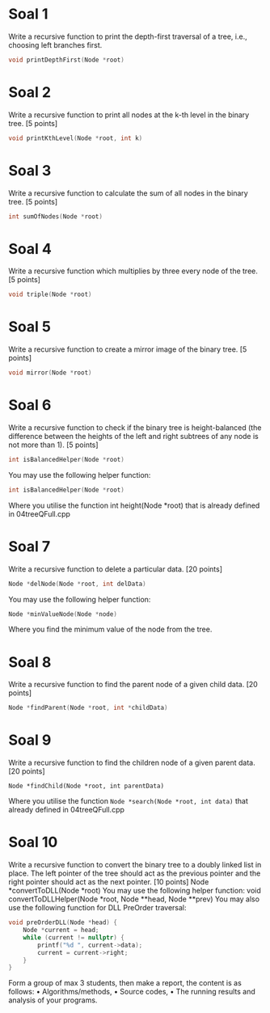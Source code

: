 # Soal 1
Write a recursive function to print the depth-first traversal of a tree, i.e., choosing left
branches first.
```c
void printDepthFirst(Node *root)
```

# Soal 2
Write a recursive function to print all nodes at the k-th level in the binary tree. [5 points]
```c
void printKthLevel(Node *root, int k)
```

# Soal 3
Write a recursive function to calculate the sum of all nodes in the binary tree. [5 points]
```c
int sumOfNodes(Node *root)
```

# Soal 4
Write a recursive function which multiplies by three every node of the tree. [5 points]
```c
void triple(Node *root)
```

# Soal 5
Write a recursive function to create a mirror image of the binary tree. [5 points]
```c
void mirror(Node *root)
```

# Soal 6
Write a recursive function to check if the binary tree is height-balanced (the difference
between the heights of the left and right subtrees of any node is not more than 1). [5 points]
```c
int isBalancedHelper(Node *root)
```
You may use the following helper function:
```c
int isBalancedHelper(Node *root)
```
Where you utilise the function int height(Node *root) that is already defined in 04treeQFull.cpp

# Soal 7
Write a recursive function to delete a particular data. [20 points]
```c
Node *delNode(Node *root, int delData)
```
You may use the following helper function:
```c
Node *minValueNode(Node *node)
```
Where you find the minimum value of the node from the tree.

# Soal 8
Write a recursive function to find the parent node of a given child data. [20 points]
```c
Node *findParent(Node *root, int *childData)
```

# Soal 9
Write a recursive function to find the children node of a given parent data. [20 points]
```
Node *findChild(Node *root, int parentData)
```
Where you utilise the function `Node *search(Node *root, int data)` that
already defined in 04treeQFull.cpp

# Soal 10
Write a recursive function to convert the binary tree to a doubly linked list in place. The
left pointer of the tree should act as the previous pointer and the right pointer should act
as the next pointer. [10 points]
Node *convertToDLL(Node *root)
You may use the following helper function:
void convertToDLLHelper(Node *root, Node **head, Node **prev)
You may also use the following function for DLL PreOrder traversal:
```c
void preOrderDLL(Node *head) {
    Node *current = head;
    while (current != nullptr) {
        printf("%d ", current->data);
        current = current->right;
    }
}
```

Form a group of max 3 students, then make a report, the content is as follows:
• Algorithms/methods,
• Source codes,
• The running results and analysis of your programs.